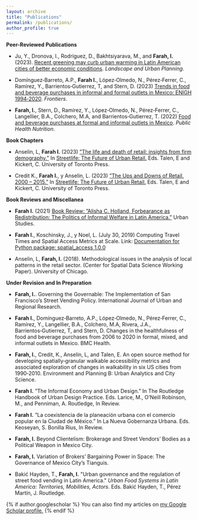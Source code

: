 ```yaml
---
layout: archive
title: "Publications"
permalink: /publications/
author_profile: true
---
```



**Peer-Reviewed Publications**

- Ju, Y., Dronova, I., Rodríguez, D., Bakhtsiyarava, M., and **Farah, I.** (2023). [Recent greening may curb urban warming in Latin American cities of better economic conditions](https://doi.org/10.1016/j.landurbplan.2023.104896). *Landscape and Urban Planning*.   
  
- Domínguez‑Barreto, A.P., **Farah I.**, López‑Olmedo, N., Pérez‑Ferrer, C., Ramírez, Y., Barrientos‑Gutierrez, T, and Stern, D. (2023) [Trends in food and beverage purchases in informal and formal outlets in Mexico: ENIGH 1994‑2020](https://doi.org/10.3389/fpubh.2023.1151916). *Frontiers*.

- **Farah, I.**, Stern, D., Ramírez, Y., López‑Olmedo, N., Pérez‑Ferrer, C., Langellier, B.A., Colchero, M.A, and Barrientos‑Gutierrez,
T. (2022) [Food and beverage purchases at formal and informal outlets in Mexico](https://doi.org/10.1017/S1368980022002324). *Public Health Nutrition*.

**Book Chapters** 

- Anselin, L, **Farah I.** (2023) [”The life and death of retail: insights from firm demography.”](https://www.researchgate.net/publication/370427733_The_Life_and_Death_of_Retail_Insights_from_Firm_Demography) In [Streetlife: The Future of Urban
Retail.](https://utorontopress.com/9781487524814/streetlife/) Eds. Talen, E and Kickert, C. University of Toronto Press.

- Credit K., **Farah I.**, y Anselin, L. (2023) [”The Ups and Downs of Retail, 2000 – 2015.”](https://www.researchgate.net/publication/368922432_The_Ups_and_Downs_of_Retail_2000-2015) In [Streetlife: The Future of Urban Retail.](https://utorontopress.com/9781487524814/streetlife/)
Eds. Talen, E and Kickert, C. University of Toronto Press.

**Book Reviews and Miscellanea**  

- **Farah I.** (2021) [Book Review: ”Alisha C. Holland, Forbearance as Redistribution: The Politics of Informal Welfare in Latin
America.”](https://doi-org.libproxy.berkeley.edu/10.1177/00420980211058331) Urban Studies.

- **Farah I.**, Koschinsky, J., y Noel, L. (July 30, 2019) Computing Travel Times and Spatial Access Metrics at Scale. Link: [Documentation
for Python package: spatial_access 1.0.0](https://github.com/GeoDaCenter/spatial_access/blob/master/docs/notebooks/spatial_access_documentation081219.pdf)

- Anselin, L, **Farah, I.** (2018). Methodological issues in the analysis of local patterns in the retail sector. (Center for Spatial Data
Science Working Paper). University of Chicago.

**Under Revision and In Preparation**  

- **Farah, I.**. Governing the Governable: The Implementation of San Francisco’s Street Vending Policy. International Journal of Urban and Regional Research.

- **Farah I.**, Domínguez‑Barreto, A.P., López‑Olmedo, N., Pérez‑Ferrer, C., Ramírez, Y., Langellier, B.A., Colchero, M.A, Rivera,
J.A., Barrientos‑Gutierrez, T, and Stern, D. Changes in the healthfulness of food and beverage purchases from 2006 to
2020 in formal, mixed, and informal outlets in Mexico. BMC Health.
  
- **Farah, I.**, Credit, K., Anselin, L, and Talen, E. An open source method for developing spatially‑granular walkable accessibility
metrics and associated exploration of changes in walkability in six US cities from 1990‑2010. Environment and Planning
B: Urban Analytics and City Science.

- **Farah I.** ”The Informal Economy and Urban Design.” In The Routledge Handbook of Urban Design Practice. Eds. Larice, M.,
O’Neill Robinson, M., and Penniman, A. Routledge, In Review.

- **Farah I.** ”La coexistencia de la planeación urbana con el comercio popular en la Ciudad de México.” In La Nueva Gobernanza
Urbana. Eds. Keoseyan, S. Bonilla Rius, In Review.

- **Farah, I.** Beyond Clientelism: Brokerage and Street Vendors’ Bodies as a Political Weapon in Mexico City.
  
- **Farah, I.** Variation of Brokers’ Bargaining Power in Space: The Governance of Mexico City’s Tianguis.

- Bakić Hayden, T., **Farah, I.** "Urban governance and the regulation of street food vending in Latin America." *Urban Food Systems in Latin America: Territories, Mobilities, Actors.* Eds. Bakić Hayden, T., Pérez Martín, J. Routledge.

{% if author.googlescholar %}
  You can also find my articles on <u><a href="{{author.googlescholar}}">my Google Scholar profile</a>.</u>
{% endif %}
